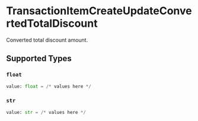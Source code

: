 # TransactionItemCreateUpdateConvertedTotalDiscount

Converted total discount amount.


## Supported Types

### `float`

```python
value: float = /* values here */
```

### `str`

```python
value: str = /* values here */
```

